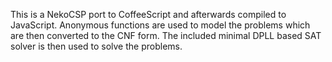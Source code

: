 This is a NekoCSP port to CoffeeScript and afterwards compiled to JavaScript. Anonymous functions are used to model the problems which are then converted to the CNF form. The included minimal DPLL based SAT solver is then used to solve the problems.